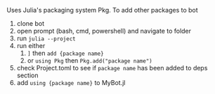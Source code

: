 Uses Julia's packaging system Pkg. To add other packages to bot
1. clone bot
2. open prompt (bash, cmd, powershell) and navigate to folder
3. run `julia --project`
4. run either
    1. `]` then `add {package name}` 
    2. or `using Pkg` then `Pkg.add("package name")`
5. check Project.toml to see if `package name` has been added to deps section
6. add `using {package name}` to MyBot.jl 